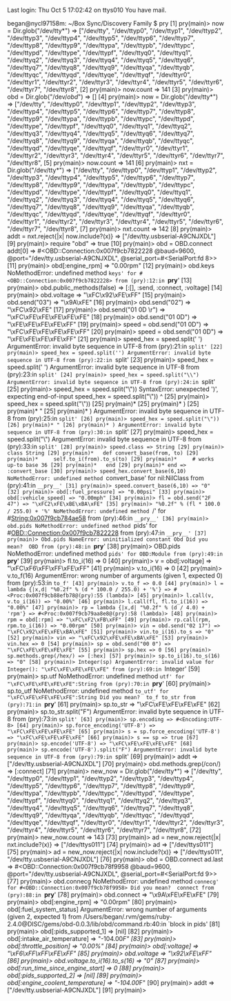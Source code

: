 Last login: Thu Oct  5 17:02:42 on ttys010
You have mail.

began@nycl97158m: ~/Box Sync/Discovery Family
$ pry
[1] pry(main)> now = Dir.glob("/dev/tty*")
=> ["/dev/tty",
 "/dev/ttyp0",
 "/dev/ttyp1",
 "/dev/ttyp2",
 "/dev/ttyp3",
 "/dev/ttyp4",
 "/dev/ttyp5",
 "/dev/ttyp6",
 "/dev/ttyp7",
 "/dev/ttyp8",
 "/dev/ttyp9",
 "/dev/ttypa",
 "/dev/ttypb",
 "/dev/ttypc",
 "/dev/ttypd",
 "/dev/ttype",
 "/dev/ttypf",
 "/dev/ttyq0",
 "/dev/ttyq1",
 "/dev/ttyq2",
 "/dev/ttyq3",
 "/dev/ttyq4",
 "/dev/ttyq5",
 "/dev/ttyq6",
 "/dev/ttyq7",
 "/dev/ttyq8",
 "/dev/ttyq9",
 "/dev/ttyqa",
 "/dev/ttyqb",
 "/dev/ttyqc",
 "/dev/ttyqd",
 "/dev/ttyqe",
 "/dev/ttyqf",
 "/dev/ttyr0",
 "/dev/ttyr1",
 "/dev/ttyr2",
 "/dev/ttyr3",
 "/dev/ttyr4",
 "/dev/ttyr5",
 "/dev/ttyr6",
 "/dev/ttyr7",
 "/dev/ttyr8",
[2] pry(main)> now.count
=> 141
[3] pry(main)> obd = Dir.glob("/dev/*obd*")
=> []
[4] pry(main)> now = Dir.glob("/dev/tty*")
=> ["/dev/tty",
 "/dev/ttyp0",
 "/dev/ttyp1",
 "/dev/ttyp2",
 "/dev/ttyp3",
 "/dev/ttyp4",
 "/dev/ttyp5",
 "/dev/ttyp6",
 "/dev/ttyp7",
 "/dev/ttyp8",
 "/dev/ttyp9",
 "/dev/ttypa",
 "/dev/ttypb",
 "/dev/ttypc",
 "/dev/ttypd",
 "/dev/ttype",
 "/dev/ttypf",
 "/dev/ttyq0",
 "/dev/ttyq1",
 "/dev/ttyq2",
 "/dev/ttyq3",
 "/dev/ttyq4",
 "/dev/ttyq5",
 "/dev/ttyq6",
 "/dev/ttyq7",
 "/dev/ttyq8",
 "/dev/ttyq9",
 "/dev/ttyqa",
 "/dev/ttyqb",
 "/dev/ttyqc",
 "/dev/ttyqd",
 "/dev/ttyqe",
 "/dev/ttyqf",
 "/dev/ttyr0",
 "/dev/ttyr1",
 "/dev/ttyr2",
 "/dev/ttyr3",
 "/dev/ttyr4",
 "/dev/ttyr5",
 "/dev/ttyr6",
 "/dev/ttyr7",
 "/dev/ttyr8",
[5] pry(main)> now.count
=> 141
[6] pry(main)> nxt = Dir.glob("/dev/tty*")
=> ["/dev/tty",
 "/dev/ttyp0",
 "/dev/ttyp1",
 "/dev/ttyp2",
 "/dev/ttyp3",
 "/dev/ttyp4",
 "/dev/ttyp5",
 "/dev/ttyp6",
 "/dev/ttyp7",
 "/dev/ttyp8",
 "/dev/ttyp9",
 "/dev/ttypa",
 "/dev/ttypb",
 "/dev/ttypc",
 "/dev/ttypd",
 "/dev/ttype",
 "/dev/ttypf",
 "/dev/ttyq0",
 "/dev/ttyq1",
 "/dev/ttyq2",
 "/dev/ttyq3",
 "/dev/ttyq4",
 "/dev/ttyq5",
 "/dev/ttyq6",
 "/dev/ttyq7",
 "/dev/ttyq8",
 "/dev/ttyq9",
 "/dev/ttyqa",
 "/dev/ttyqb",
 "/dev/ttyqc",
 "/dev/ttyqd",
 "/dev/ttyqe",
 "/dev/ttyqf",
 "/dev/ttyr0",
 "/dev/ttyr1",
 "/dev/ttyr2",
 "/dev/ttyr3",
 "/dev/ttyr4",
 "/dev/ttyr5",
 "/dev/ttyr6",
 "/dev/ttyr7",
 "/dev/ttyr8",
[7] pry(main)> nxt.count
=> 142
[8] pry(main)> addt = nxt.reject{|x| now.include?(x)}
=> ["/dev/tty.usbserial-A9CNJXDL"]
[9] pry(main)> require "obd"
=> true
[10] pry(main)> obd = OBD.connect addt[0]
=> #<OBD::Connection:0x007f9cb7822228 @baud=9600, @port="/dev/tty.usbserial-A9CNJXDL", @serial_port=#<SerialPort:fd 8>>
[11] pry(main)> obd[:engine_rpm]
=> "0.00rpm"
[12] pry(main)> obd.keys
NoMethodError: undefined method `keys' for #<OBD::Connection:0x007f9cb7822228>
from (pry):12:in `__pry__'
[13] pry(main)> obd.public_methods(false)
=> [:[], :send, :connect, :voltage]
[14] pry(main)> obd.voltage
=> "\xFC\x92\xFE\xFF"
[15] pry(main)> obd.send("03")
=> "\x9A\xFE"
[16] pry(main)> obd.send("02")
=> "\xFC\x92\xFE"
[17] pry(main)> obd.send("01 0D \r")
=> "\xFC\xFE\xFE\xFE\xFE\xFE"
[18] pry(main)> obd.send("01 0D")
=> "\xFE\xFE\xFE\xFE\xFF"
[19] pry(main)> speed = obd.send("01 0D")
=> "\xFC\xFE\xFE\xFE\xFE\xFF"
[20] pry(main)> speed = obd.send("01 0D")
=> "\xFE\xFE\xFE\xFE\xFF"
[21] pry(main)> speed_hex = speed.split(' ')
ArgumentError: invalid byte sequence in UTF-8
from (pry):21:in `split'
[22] pry(main)> speed_hex = speed.split('')
ArgumentError: invalid byte sequence in UTF-8
from (pry):22:in `split'
[23] pry(main)> speed_hex = speed.split(' ')
ArgumentError: invalid byte sequence in UTF-8
from (pry):23:in `split'
[24] pry(main)> speed_hex = speed.split("\\")
ArgumentError: invalid byte sequence in UTF-8
from (pry):24:in `split'
[25] pry(main)> speed_hex = speed.split("\\"))
SyntaxError: unexpected ')', expecting end-of-input
speed_hex = speed.split("\\"))
                              ^
[25] pry(main)> speed_hex = speed.split("\\\"))
[25] pry(main)*
[25] pry(main)* )
[25] pry(main)* "
[25] pry(main)* )
ArgumentError: invalid byte sequence in UTF-8
from (pry):25:in `split'
[26] pry(main)> speed_hex = speed.split("\"))
[26] pry(main)* "
[26] pry(main)* )
ArgumentError: invalid byte sequence in UTF-8
from (pry):30:in `split'
[27] pry(main)> speed_hex = speed.split("\\")
ArgumentError: invalid byte sequence in UTF-8
from (pry):33:in `split'
[28] pry(main)> speed.class
=> String
[29] pry(main)> class String
[29] pry(main)*   def convert_base(from, to)
[29] pry(main)*     self.to_i(from).to_s(to)
[29] pry(main)*     # works up-to base 36
[29] pry(main)*   end
[29] pry(main)* end
=> :convert_base
[30] pry(main)> speed_hex.convert_base(6,10)
NoMethodError: undefined method `convert_base' for nil:NilClass
from (pry):41:in `__pry__'
[31] pry(main)> speed.convert_base(6,10)
=> "0"
[32] pry(main)> obd[:fuel_pressure]
=> "0.00psi"
[33] pry(main)> obd[:vehicle_speed]
=> "0.00mph"
[34] pry(main)> fl = obd.send("2F 47")
=> "\xFC2\xFE\xBE\xBA\xFE"
[35] pry(main)> "%0.2f" % (fl * 100.0 / 255.0) + '%'
NoMethodError: undefined method `/' for #<String:0x007f9cb784ae58>
from (pry):46:in `__pry__'
[36] pry(main)> obd.pids
NoMethodError: undefined method `pids' for #<OBD::Connection:0x007f9cb7822228>
from (pry):47:in `__pry__'
[37] pry(main)> Obd.pids
NameError: uninitialized constant Obd
Did you mean?  OBD
from (pry):48:in `__pry__'
[38] pry(main)> OBD.pids
NoMethodError: undefined method `pids' for OBD:Module
from (pry):49:in `__pry__'
[39] pry(main)> fl.to_i(16)
=> 0
[40] pry(main)> v = obd[:voltage]
=> "\xFC\xF6\xFF\xFF\xFE\xFF"
[41] pry(main)> v.to_i(16)
=> 0
[42] pry(main)> v.to_f(16)
ArgumentError: wrong number of arguments (given 1, expected 0)
from (pry):53:in `to_f'
[43] pry(main)> v.to_f
=> 0.0
[44] pry(main)> l = lambda {|x,d| "%0.2f" % (d * 100.0 / 255.0) + '%'}
=> #<Proc:0x007f9cb88efb78@(pry):55 (lambda)>
[45] pry(main)> l.call(v, v.to_i(16))
=> "0.00%"
[46] pry(main)> l.call(fl, fl.to_i(16))
=> "0.00%"
[47] pry(main)> rp = lambda {|x,d| "%0.2f" % (d / 4.0) + 'rpm'}
=> #<Proc:0x007f9cb79aa8e8@(pry):58 (lambda)>
[48] pry(main)> rpm = obd[:rpm]
=> "\xFC\xF2\xFB\xFF"
[49] pry(main)> rp.call(rpm, rpm.to_i(16))
=> "0.00rpm"
[50] pry(main)> vin = obd.send("02 17")
=> "\xFC\x92\xFE\xFE\xBA\xFE"
[51] pry(main)> vin.to_i(16).to_s
=> "0"
[52] pry(main)> vin
=> "\xFC\x92\xFE\xFE\xBA\xFE"
[53] pry(main)> vin.hex
=> 0
[54] pry(main)> sp = obd.send("00 0")
=> "\xFC\xFE\xFE\xFE\xFE"
[55] pry(main)> sp.hex
=> 0
[56] pry(main)> sp.methods.grep(/hex/)
=> [:hex]
[57] pry(main)> sp.to_i(16).to_s(16)
=> "0"
[58] pry(main)> Integer(sp)
ArgumentError: invalid value for Integer(): "\xFC\xFE\xFE\xFE\xFE"
from (pry):69:in `Integer'
[59] pry(main)> sp.utf
NoMethodError: undefined method `utf' for "\xFC\xFE\xFE\xFE\xFE":String
from (pry):70:in `__pry__'
[60] pry(main)> sp.to_utf
NoMethodError: undefined method `to_utf' for "\xFC\xFE\xFE\xFE\xFE":String
Did you mean?  to_f
               to_str
from (pry):71:in `__pry__'
[61] pry(main)> sp.to_str
=> "\xFC\xFE\xFE\xFE\xFE"
[62] pry(main)> sp.to_str.split("F")
ArgumentError: invalid byte sequence in UTF-8
from (pry):73:in `split'
[63] pry(main)> sp.encoding
=> #<Encoding:UTF-8>
[64] pry(main)> sp.force_encoding('UTF-8')
=> "\xFC\xFE\xFE\xFE\xFE"
[65] pry(main)> s = sp.force_encoding('UTF-8')
=> "\xFC\xFE\xFE\xFE\xFE"
[66] pry(main)> s == sp
=> true
[67] pry(main)> sp.encode('UTF-8')
=> "\xFC\xFE\xFE\xFE\xFE"
[68] pry(main)> sp.encode('UTF-8').split("F")
ArgumentError: invalid byte sequence in UTF-8
from (pry):79:in `split'
[69] pry(main)> addt
=> ["/dev/tty.usbserial-A9CNJXDL"]
[70] pry(main)> obd.methods.grep(/con/)
=> [:connect]
[71] pry(main)> new_now = Dir.glob("/dev/tty*")
=> ["/dev/tty",
 "/dev/ttyp0",
 "/dev/ttyp1",
 "/dev/ttyp2",
 "/dev/ttyp3",
 "/dev/ttyp4",
 "/dev/ttyp5",
 "/dev/ttyp6",
 "/dev/ttyp7",
 "/dev/ttyp8",
 "/dev/ttyp9",
 "/dev/ttypa",
 "/dev/ttypb",
 "/dev/ttypc",
 "/dev/ttypd",
 "/dev/ttype",
 "/dev/ttypf",
 "/dev/ttyq0",
 "/dev/ttyq1",
 "/dev/ttyq2",
 "/dev/ttyq3",
 "/dev/ttyq4",
 "/dev/ttyq5",
 "/dev/ttyq6",
 "/dev/ttyq7",
 "/dev/ttyq8",
 "/dev/ttyq9",
 "/dev/ttyqa",
 "/dev/ttyqb",
 "/dev/ttyqc",
 "/dev/ttyqd",
 "/dev/ttyqe",
 "/dev/ttyqf",
 "/dev/ttyr0",
 "/dev/ttyr1",
 "/dev/ttyr2",
 "/dev/ttyr3",
 "/dev/ttyr4",
 "/dev/ttyr5",
 "/dev/ttyr6",
 "/dev/ttyr7",
 "/dev/ttyr8",
[72] pry(main)> new_now.count
=> 143
[73] pry(main)> ad = new_now.reject{|x| nxt.include?(x)}
=> ["/dev/ttys011"]
[74] pry(main)> ad
=> ["/dev/ttys011"]
[75] pry(main)> ad = new_now.reject{|x| now.include?(x)}
=> ["/dev/ttys011", "/dev/tty.usbserial-A9CNJXDL"]
[76] pry(main)> obd = OBD.connect ad.last
=> #<OBD::Connection:0x007f9cb78f9958 @baud=9600, @port="/dev/tty.usbserial-A9CNJXDL", @serial_port=#<SerialPort:fd 9>>
[77] pry(main)> obd.connecg
NoMethodError: undefined method `connecg' for #<OBD::Connection:0x007f9cb78f9958>
Did you mean?  connect
from (pry):88:in `__pry__'
[78] pry(main)> obd.connect
=> "\x9A\xFE\xFE\xFE"
[79] pry(main)> obd[:engine_rpm]
=> "0.00rpm"
[80] pry(main)> obd[:fuel_system_status]
ArgumentError: wrong number of arguments (given 2, expected 1)
from /Users/began/.rvm/gems/ruby-2.4.0@DISC/gems/obd-0.0.3/lib/obd/command.rb:40:in `block in pids'
[81] pry(main)> obd[:pids_supported_1]
=> [nil]
[82] pry(main)> obd[:intake_air_temperature]
=> "-104.00*F"
[83] pry(main)> obd[:throttle_position]
=> "0.00%"
[84] pry(main)> obd[:voltage]
=> "\xF6\xFF\xFF\xFE\xFF"
[85] pry(main)> obd.voltage
=> "\x92\xFE\xFF"
[86] pry(main)> obd.voltage.to_i(16).to_s(16)
=> "0"
[87] pry(main)> obd[:run_time_since_engine_start]
=> 0
[88] pry(main)> obd[:pids_supported_2]
=> [nil]
[89] pry(main)> obd[:engine_coolent_temperature]
=> "-104.00*F"
[90] pry(main)> addt
=> ["/dev/tty.usbserial-A9CNJXDL"]
[91] pry(main)>